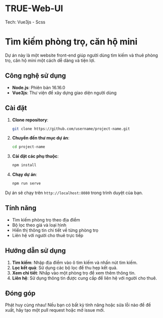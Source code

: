 # TRUE-Web-UI

Tech: Vue3js - Scss

# Tìm kiếm phòng trọ, căn hộ mini

Dự án này là một website front-end giúp người dùng tìm kiếm và thuê phòng trọ, căn hộ mini một cách dễ dàng và tiện lợi.

## Công nghệ sử dụng

- **Node.js**: Phiên bản 16.16.0
- **Vue3js**: Thư viện để xây dựng giao diện người dùng

## Cài đặt

1. **Clone repository**:
   ```bash
   git clone https://github.com/username/project-name.git
   ```

2. **Chuyển đến thư mục dự án**:
   ```bash
   cd project-name
   ```

3. **Cài đặt các phụ thuộc**:
   ```bash
   npm install
   ```

4. **Chạy dự án**:
   ```bash
   npm run serve
   ```

Dự án sẽ chạy trên `http://localhost:8080` trong trình duyệt của bạn.

## Tính năng

- Tìm kiếm phòng trọ theo địa điểm
- Bộ lọc theo giá và loại hình
- Hiển thị thông tin chi tiết về từng phòng trọ
- Liên hệ với người cho thuê trực tiếp

## Hướng dẫn sử dụng

1. **Tìm kiếm**: Nhập địa điểm vào ô tìm kiếm và nhấn nút tìm kiếm.
2. **Lọc kết quả**: Sử dụng các bộ lọc để thu hẹp kết quả.
3. **Xem chi tiết**: Nhấp vào một phòng trọ để xem thêm thông tin.
4. **Liên hệ**: Sử dụng thông tin được cung cấp để liên hệ với người cho thuê.

## Đóng góp

Phát huy cùng nhau! Nếu bạn có bất kỳ tính năng hoặc sửa lỗi nào để đề xuất, hãy tạo một pull request hoặc mở issue mới.
